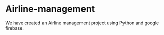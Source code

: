 # Airline-management
We have created an Airline management project using Python and google firebase.
